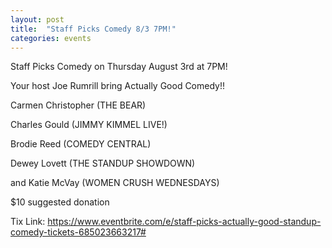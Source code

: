 ```yaml
---
layout: post
title:  "Staff Picks Comedy 8/3 7PM!"
categories: events
---
```

Staff Picks Comedy on Thursday August 3rd at 7PM! 

Your host Joe Rumrill bring Actually Good Comedy!!

Carmen Christopher (THE BEAR)

Charles Gould (JIMMY KIMMEL LIVE!)

Brodie Reed (COMEDY CENTRAL)

Dewey Lovett (THE STANDUP SHOWDOWN)

and Katie McVay (WOMEN CRUSH WEDNESDAYS)

$10 suggested donation

Tix Link: https://www.eventbrite.com/e/staff-picks-actually-good-standup-comedy-tickets-685023663217#
